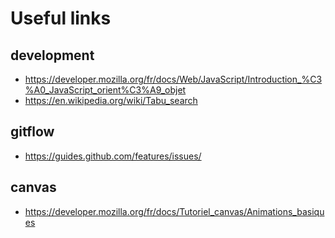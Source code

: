 # Useful links
## development
- https://developer.mozilla.org/fr/docs/Web/JavaScript/Introduction_%C3%A0_JavaScript_orient%C3%A9_objet
- https://en.wikipedia.org/wiki/Tabu_search

## gitflow
- https://guides.github.com/features/issues/

## canvas
- https://developer.mozilla.org/fr/docs/Tutoriel_canvas/Animations_basiques

